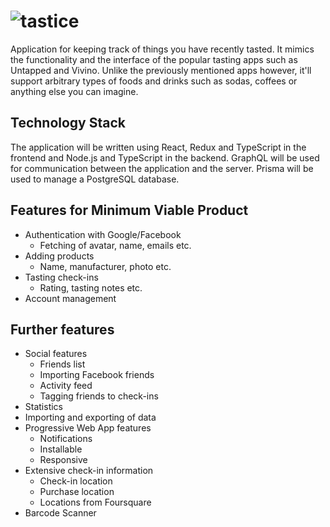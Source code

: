 # ![tastice](https://fontmeme.com/permalink/190704/0daa2ab57e001e0aa2002608810c7a69.png)

Application for keeping track of things you have recently tasted. It mimics the functionality and the interface of the popular tasting apps such as Untapped and Vivino. Unlike the previously mentioned apps however, it'll support arbitrary types of foods and drinks such as sodas, coffees or anything else you can imagine.

## Technology Stack

The application will be written using React, Redux and TypeScript in the frontend and Node.js and TypeScript in the backend. GraphQL will be used for communication between the application and the server. Prisma will be used to manage a PostgreSQL database. 

## Features for Minimum Viable Product

* Authentication with Google/Facebook
    * Fetching of avatar, name, emails etc.
* Adding products
    * Name, manufacturer, photo etc.
* Tasting check-ins
    * Rating, tasting notes etc.
* Account management

## Further features

* Social features
    * Friends list
    * Importing Facebook friends
    * Activity feed
    * Tagging friends to check-ins
* Statistics
* Importing and exporting of data
* Progressive Web App features
    * Notifications
    * Installable
    * Responsive
* Extensive check-in information
    * Check-in location
    * Purchase location
    * Locations from Foursquare
* Barcode Scanner
    


